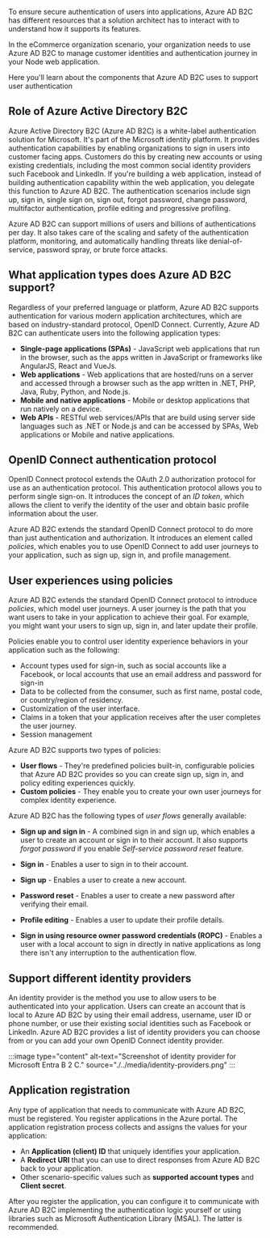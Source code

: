 To ensure secure authentication of users into applications, Azure AD B2C has different resources that a solution architect has to interact with to understand how it supports its features.

In the eCommerce organization scenario, your organization needs to use Azure AD B2C to manage customer identities and authentication journey in your Node web application.

Here you'll learn about the components that Azure AD B2C uses to support user authentication

## Role of Azure Active Directory B2C

Azure Active Directory B2C (Azure AD B2C) is a white-label authentication solution for Microsoft. It's part of the Microsoft identity platform. It provides authentication capabilities by enabling organizations to sign in users into customer facing apps. Customers do this by creating new accounts or using existing credentials, including the most common social identity providers such Facebook and LinkedIn. If you're building a web application, instead of building authentication capability within the web application, you delegate this function to Azure AD B2C. The authentication scenarios include sign up, sign in, single sign on, sign out, forgot password, change password, multifactor authentication, profile editing and progressive profiling.

Azure AD B2C can support millions of users and billions of authentications per day. It also takes care of the scaling and safety of the authentication platform, monitoring, and automatically handling threats like denial-of-service, password spray, or brute force attacks.  

## What application types does Azure AD B2C support?

Regardless of your preferred language or platform, Azure AD B2C supports authentication for various modern application architectures, which are based on industry-standard protocol, OpenID Connect. Currently, Azure AD B2C can authenticate users into the following application types:

* **Single-page applications (SPAs)** - JavaScript web applications that run in the browser, such as the apps written in JavaScript or frameworks like AngularJS, React and VueJs.
* **Web applications** - Web applications that are hosted/runs on a server and accessed through a browser such as the app written in .NET, PHP, Java, Ruby, Python, and Node.js.
* **Mobile and native applications** -  Mobile or desktop applications that run natively on a device.
* **Web APIs** - RESTful web services/APIs that are build using server side languages such as .NET or Node.js and can be accessed by SPAs, Web applications or Mobile and native applications.

## OpenID Connect authentication protocol

OpenID Connect protocol extends the OAuth 2.0 authorization protocol for use as an authentication protocol. This authentication protocol allows you to perform single sign-on. It introduces the concept of an *ID token*, which allows the client to verify the identity of the user and obtain basic profile information about the user.

Azure AD B2C extends the standard OpenID Connect protocol to do more than just authentication and authorization. It introduces an element called *policies*, which enables you to use OpenID Connect to add user journeys to your application, such as sign up, sign in, and profile management.

## User experiences using policies

Azure AD B2C extends the standard OpenID Connect protocol to introduce *policies*, which model user journeys. A user journey is the path that you want users to take in your application to achieve their goal. For example, you might want your users to sign up, sign in, and later update their profile.

Policies enable you to control user identity experience behaviors in your application such as the following:

* Account types used for sign-in, such as social accounts like a Facebook, or local accounts that use an email address and password for sign-in
* Data to be collected from the consumer, such as first name, postal code, or country/region of residency.
* Customization of the user interface.
* Claims in a token that your application receives after the user completes the user journey.
* Session management

Azure AD B2C supports two types of policies:

* **User flows** - They're predefined policies built-in, configurable policies that Azure AD B2C provides so you can create sign up, sign in, and policy editing experiences quickly.
* **Custom policies** - They enable you to create your own user journeys for complex identity experience.

Azure AD B2C has the following types of *user flows* generally available:

* **Sign up and sign in** - A combined sign in and sign up, which enables a user to create an account or sign in to their account. It also supports *forgot password* if you enable *Self-service password reset* feature.

* **Sign in** - Enables a user to sign in to their account.

* **Sign up** - Enables a user to create a new account.

* **Password reset** - Enables a user to create a new password after verifying their email.

* **Profile editing** - Enables a user to update their profile details.

* **Sign in using resource owner password credentials (ROPC)** - Enables a user with a local account to sign in directly in native applications as long there isn't any interruption to the authentication flow.

## Support different identity providers

An identity provider is the method you use to allow users to be authenticated into your application. Users can create an account that is local to Azure AD B2C by using their email address, username, user ID or phone number, or use their existing social identities such as Facebook or LinkedIn. Azure AD B2C provides a list of identity providers you can choose from or you can add your own OpenID Connect identity provider.

:::image type="content" alt-text="Screenshot of identity provider for Microsoft Entra B 2 C." source="./../media/identity-providers.png" :::

## Application registration

Any type of application that needs to communicate with Azure AD B2C, must be registered. You register applications in the Azure portal. The application registration process collects and assigns the values for your application:

* An **Application (client) ID** that uniquely identifies your application.
* A **Redirect URI** that you can use to direct responses from Azure AD B2C back to your application.
* Other scenario-specific values such as **supported account types** and **Client secret**.

After you register the application, you can configure it to communicate with Azure AD B2C implementing the authentication logic yourself or using libraries such as Microsoft Authentication Library (MSAL). The latter is recommended.
